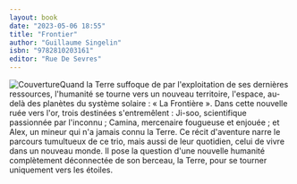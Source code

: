 ```yaml
---
layout: book
date: "2023-05-06 18:55"
title: "Frontier"
author: "Guillaume Singelin"
isbn: "9782810203161"
editor: "Rue De Sevres"
---
```

![Couverture](/img/9782810203161.jpg)Quand la Terre suffoque de par l'exploitation de ses dernières ressources, l'humanité se tourne vers un nouveau territoire, l'espace, au-delà des planètes du système solaire : « La Frontière ». Dans cette nouvelle ruée vers l'or, trois destinées s'entremêlent : Ji-soo, scientifique passionnée par l'inconnu ; Camina, mercenaire fougueuse et enjouée ; et Alex, un mineur qui n'a jamais connu la Terre. Ce récit d'aventure narre le parcours tumultueux de ce trio, mais aussi de leur quotidien, celui de vivre dans un nouveau monde. Il pose la question d'une nouvelle humanité complètement déconnectée de son berceau, la Terre, pour se tourner uniquement vers les étoiles.